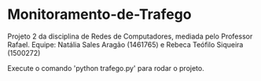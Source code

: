 # Monitoramento-de-Trafego
Projeto 2 da disciplina de Redes de Computadores, mediada pelo Professor Rafael.
Equipe: Natália Sales Aragão (1461765) e Rebeca Teófilo Siqueira (1500272)

Execute o comando 'python trafego.py' para rodar o projeto.
